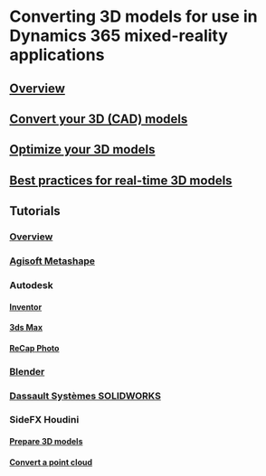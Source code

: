# Converting 3D models for use in Dynamics 365 mixed-reality applications
## [Overview](index.md)
## [Convert your 3D (CAD) models](convert-models.md)
## [Optimize your 3D models](optimize-models.md)
## [Best practices for real-time 3D models](best-practices.md)
## Tutorials
### [Overview](tutorials-overview.md)
### [Agisoft Metashape](agisoft-metashape.md)
### Autodesk
#### [Inventor](inventor.md)
#### [3ds Max](3ds-max.md)
#### [ReCap Photo](autodesk-recap-photo.md) 
### [Blender](blender.md)
### [Dassault Systèmes SOLIDWORKS](solidworks.md)
### SideFX Houdini
#### [Prepare 3D models](houdini.md)
#### [Convert a point cloud](houdini-point-cloud.md)

